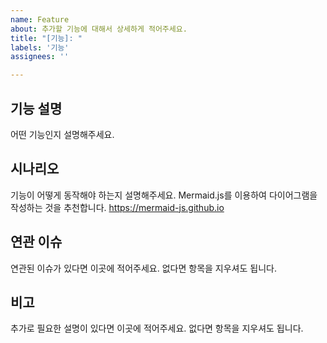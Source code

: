 ```yaml
---
name: Feature
about: 추가할 기능에 대해서 상세하게 적어주세요.
title: "[기능]: "
labels: '기능'
assignees: ''

---
```


## 기능 설명
어떤 기능인지 설명해주세요.

## 시나리오
기능이 어떻게 동작해야 하는지 설명해주세요. Mermaid.js를 이용하여 다이어그램을 작성하는 것을 추천합니다.
https://mermaid-js.github.io

## 연관 이슈
연관된 이슈가 있다면 이곳에 적어주세요. 없다면 항목을 지우셔도 됩니다.

## 비고
추가로 필요한 설명이 있다면 이곳에 적어주세요. 없다면 항목을 지우셔도 됩니다.
